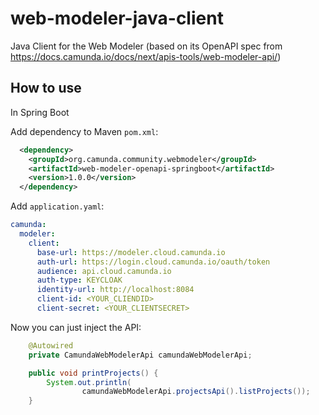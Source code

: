 # web-modeler-java-client
Java Client for the Web Modeler (based on its OpenAPI spec from https://docs.camunda.io/docs/next/apis-tools/web-modeler-api/)

## How to use

In Spring Boot

Add dependency to Maven `pom.xml`:

```xml
  <dependency>
    <groupId>org.camunda.community.webmodeler</groupId>
    <artifactId>web-modeler-openapi-springboot</artifactId>
    <version>1.0.0</version>
  </dependency>
```

Add `application.yaml`:

```yaml
camunda:
  modeler:
    client:
      base-url: https://modeler.cloud.camunda.io
      auth-url: https://login.cloud.camunda.io/oauth/token
      audience: api.cloud.camunda.io
      auth-type: KEYCLOAK
      identity-url: http://localhost:8084
      client-id: <YOUR_CLIENDID>
      client-secret: <YOUR_CLIENTSECRET>
```

Now you can just inject the API:

```java
    @Autowired
    private CamundaWebModelerApi camundaWebModelerApi;

    public void printProjects() {
        System.out.println(
                camundaWebModelerApi.projectsApi().listProjects());
    }
```
